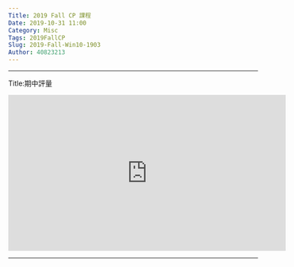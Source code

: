 ```yaml
---
Title: 2019 Fall CP 課程
Date: 2019-10-31 11:00
Category: Misc
Tags: 2019FallCP
Slug: 2019-Fall-Win10-1903
Author: 40823213
---
```


----
Title:期中評量

<iframe width="560" height="315" src="https://www.youtube.com/embed/9HD1uRKts2g" frameborder="0" allow="accelerometer; autoplay; encrypted-media; gyroscope; picture-in-picture" allowfullscreen></iframe>

----